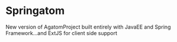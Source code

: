 Springatom
==========

New version of AgatomProject built entirely with JavaEE and Spring Framework...and ExtJS for client side support
